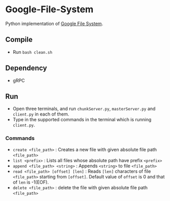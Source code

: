 # Google-File-System
Python implementation of [Google File System](https://static.googleusercontent.com/media/research.google.com/en//archive/gfs-sosp2003.pdf).

## Compile
- Run `bash clean.sh`

## Dependency
- gRPC

## Run
- Open three terminals, and run `chunkServer.py`, `masterServer.py` and `client.py` in each of them.
- Type in the supported commands in the terminal which is running `client.py`.

### Commands
- `create <file_path>` : Creates a new file with given absolute file path `<file_path>`
- `list <prefix>` : Lists all files whose absolute path have prefix `<prefix>`
- `append <file_path> <string>` : Appends `<string>` to file `<file_path>`
- `read <file_path> [offset] [len]` : Reads `[len]` characters of file `<file_path>` starting from `[offset]`. Default value of `offset` is 0 and that of `len` is -1(EOF).
- `delete <file_path>` : delete the file with given absolute file path `<file_path>`
